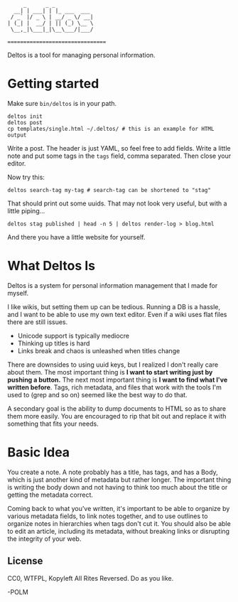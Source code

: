 
         _      _ _            
      __| | ___| | |_ ___  ___ 
     / _` |/ _ \ | __/ _ \/ __|
    | (_| |  __/ | || (_) \__ \
     \__,_|\___|_|\__\___/|___/
                               
    ===============================

Deltos is a tool for managing personal information. 

# Getting started

Make sure `bin/deltos` is in your path. 

    deltos init
    deltos post
    cp templates/single.html ~/.deltos/ # this is an example for HTML output

Write a post. The header is just YAML, so feel free to add fields. Write a
little note and put some tags in the `tags` field, comma separated. Then close
your editor. 

Now try this:

    deltos search-tag my-tag # search-tag can be shortened to "stag"

That should print out some uuids. That may not look very useful, but with a
little piping...

    deltos stag published | head -n 5 | deltos render-log > blog.html

And there you have a little website for yourself. 

# What Deltos Is

Deltos is a system for personal information management that I made for myself. 

I like wikis, but setting them up can be tedious. Running a DB is a hassle, and
I want to be able to use my own text editor.  Even if a wiki uses flat files
there are still issues.

- Unicode support is typically mediocre
- Thinking up titles is hard
- Links break and chaos is unleashed when titles change

There are downsides to using uuid keys, but I realized I don't really care
about them. The most important thing is **I want to start writing just by
pushing a button.** The next most important thing is **I want to find what I've
written before**. Tags, rich metadata, and files that work with the tools I'm
used to (grep and so on) seemed like the best way to do that. 

A secondary goal is the ability to dump documents to HTML so as to share them
more easily. You are encouraged to rip that bit out and replace it with
something that fits your needs. 
 
# Basic Idea

You create a note. A note probably has a title, has tags, and has a Body, which
is just another kind of metadata but rather longer. The important thing is
writing the body down and not having to think too much about the title or
getting the metadata correct.

Coming back to what you've written, it's important to be able to organize by
various metadata fields, to link notes together, and to use outlines to
organize notes in hierarchies when tags don't cut it. You should also be able
to edit an article, including its metadata, without breaking links or
disrupting the integrity of your web. 

## License

CC0, WTFPL, Kopyleft All Rites Reversed. Do as you like. 

-POLM
